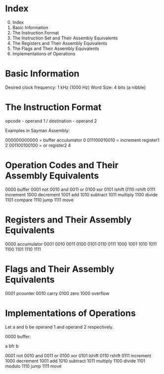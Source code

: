 # Index

0. Index
1. Basic Information
2. The Instruction Format
3. The Instruction Set and Their Assembly Equivalents
4. The Registers and Their Assembly Equivalents
5. The Flags and Their Assembly Equivalents
6. Implementations of Operations

# Basic Information

Desired clock frequency: 1 kHz (1000 Hz)
Word Size: 4 bits (a nibble)

# The Instruction Format

opcode - operand 1 / destination - operand 2

Examples in Sayman Assembly:

000000000000 = buffer acculumator 0
011100010010 = increment register1 2
001100100100 = or register2 4

# Operation Codes and Their Assembly Equivalents

0000 buffer
0001 not
0010 and
0011 or
0100 xor
0101 lshift
0110 rshift
0111 increment
1000 decrement
1001 add
1010 subtract
1011 multiply
1100 divide
1101 compare
1110 jump
1111 move

# Registers and Their Assembly Equivalents

0000 accumulator
0001
0010
0011
0100
0101
0110
0111
1000
1001
1010
1011
1100
1101
1110
1111

# Flags and Their Assembly Equivalents

0001 pcounter
0010 carry
0100 zero
1000 overflow

# Implementations of Operations

Let a and b be operand 1 and operand 2 respectively.

0000 buffer:

a bfr b

0001 not
0010 and
0011 or
0100 xor
0101 lshift
0110 rshift
0111 increment
1000 decrement
1001 add
1010 subtract
1011 multiply
1100 divide
1101 modulo
1110 jump
1111 move
